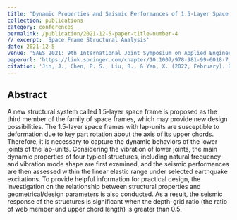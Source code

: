 ```yaml
---
title: "Dynamic Properties and Seismic Performances of 1.5-Layer Space Frames with Lap-Units with Considering Vibration of Lower Joints"
collection: publications
category: conferences
permalink: /publication/2021-12-5-paper-title-number-4
// excerpt: 'Space Frame Structural Analysis'
date: 2021-12-5
venue: 'SAES 2021: 9th International Joint Symposium on Applied Engineering and Sciences'
paperurl: 'https://link.springer.com/chapter/10.1007/978-981-99-6018-7_18'
citation: 'Jin, J., Chen, P. S., Liu, B., & Yan, X. (2022, February). Dynamic Properties and Seismic Performance of 1.5-Layer Space Frames with Lap-Units whilst Considering Vibration of Lower Joints. In AWAM International Conference on Civil Engineering (pp. 235-254). Singapore: Springer Nature Singapore.'
---
```

## Abstract

A new structural system called 1.5-layer space frame is proposed as the third member of the family of space frames, which may provide new design possibilities. The 1.5-layer space frames with lap-units are susceptible to deformation due to key part rotation about the axis of its upper chords. Therefore, it is necessary to capture the dynamic behaviors of the lower joints of the lap-units. Considering the vibration of lower joints, the main dynamic properties of four typical structures, including natural frequency and vibration mode shape are first examined, and the seismic performances are then assessed within the linear elastic range under selected earthquake excitations. To provide helpful information for practical design, the investigation on the relationship between structural properties and geometrical/design parameters is also conducted. As a result, the seismic response of the structures is significant when the depth-grid ratio (the ratio of web member and upper chord length) is greater than 0.5.
